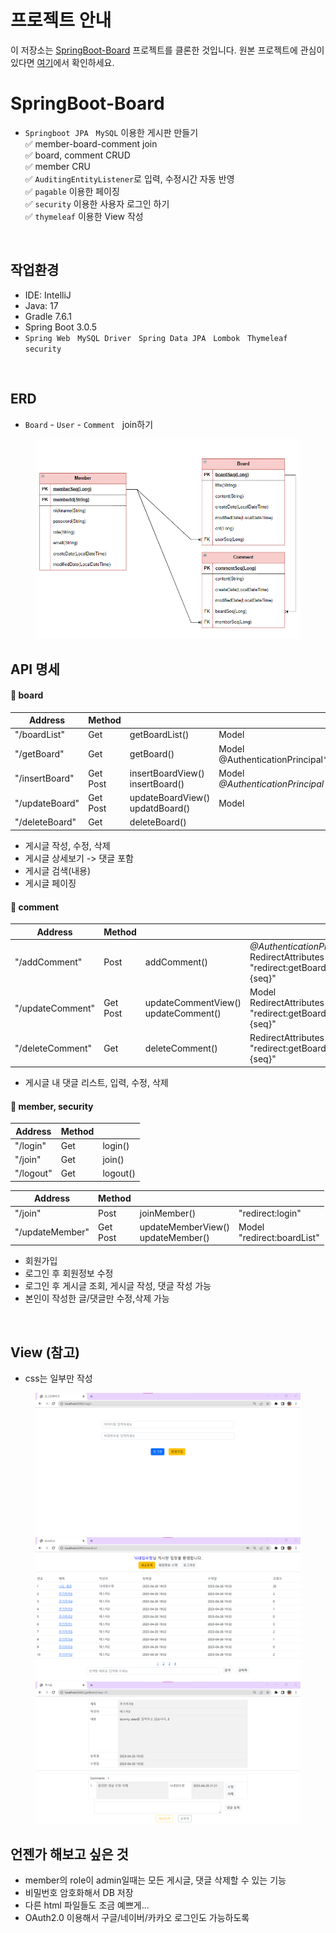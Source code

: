 # 프로젝트 안내

이 저장소는 [SpringBoot-Board](https://github.com/beeguriri/SpringBoot-Board) 프로젝트를 클론한 것입니다.
원본 프로젝트에 관심이 있다면 [여기](https://github.com/beeguriri/SpringBoot-Board)에서 확인하세요.


# SpringBoot-Board
+ `Springboot` &nbsp;`JPA` &nbsp; `MySQL` 이용한 게시판 만들기 <br>
:white_check_mark: member-board-comment join <br>
:white_check_mark: board, comment CRUD <br>
:white_check_mark: member CRU <br>
:white_check_mark: `AuditingEntityListener`로 입력, 수정시간 자동 반영 <br>
:white_check_mark: `pagable` 이용한 페이징 <br>
:white_check_mark: `security` 이용한 사용자 로그인 하기 <br>
:white_check_mark: `thymeleaf` 이용한 View 작성 <br>

<br>

## 작업환경
+ IDE: IntelliJ
+ Java: 17
+ Gradle 7.6.1
+ Spring Boot 3.0.5
+ `Spring Web` &nbsp; `MySQL Driver` &nbsp; `Spring Data JPA` &nbsp; `Lombok` &nbsp; `Thymeleaf` &nbsp; `security`

<br>

## ERD
+ `Board` - `User` - `Comment` &nbsp; join하기
<figure align="center">
  <img src="https://github.com/beeguriri/SpringBoot-Board/blob/main/image/erd.png">
</figure>

## API 명세
#### 📑 board

| Address        | Method        |                                      |                                       |
| -------------- | ------------- | ------------------------------------ | ------------------------------------- |
| "/boardList"   | Get           | getBoardList()                       | Model                                 |
| "/getBoard"    | Get           | getBoard()                           | Model<br />@AuthenticationPrincipal*  |
| "/insertBoard" | Get<br />Post | insertBoardView()<br />insertBoard() | Model<br />*@AuthenticationPrincipal* |
| "/updateBoard" | Get<br />Post | updateBoardView()<br />updatdBoard() | Model                                 |
| "/deleteBoard" | Get           | deleteBoard()                        |                                       |

   + 게시글 작성, 수정, 삭제
   + 게시글 상세보기 -> 댓글 포함
   + 게시글 검색(내용)
   + 게시글 페이징
   
#### 📑 comment

| Address          | Method        |                                          |                                                              |
| ---------------- | ------------- | ---------------------------------------- | ------------------------------------------------------------ |
| "/addComment"    | Post          | addComment()                             | *@AuthenticationPrincipal*<br />RedirectAttributes<br />"redirect:getBoard?seq={seq}" |
| "/updateComment" | Get<br />Post | updateCommentView()<br />updateComment() | Model<br />RedirectAttributes<br />"redirect:getBoard?seq={seq}" |
| "/deleteComment" | Get           | deleteComment()                          | RedirectAttributes<br />"redirect:getBoard?seq={seq}"        |

   + 게시글 내 댓글 리스트, 입력, 수정, 삭제
   
#### 📑 member, security

| Address   | Method |          |
| --------- | ------ | -------- |
| "/login"  | Get    | login()  |
| "/join"   | Get    | join()   |
| "/logout" | Get    | logout() |

| Address         | Method        |                                        |                                 |
| --------------- | ------------- | -------------------------------------- | ------------------------------- |
| "/join"         | Post          | joinMember()                           | "redirect:login"                |
| "/updateMember" | Get<br />Post | updateMemberView()<br />updateMember() | Model<br />"redirect:boardList" |

   + 회원가입
   + 로그인 후 회원정보 수정
   + 로그인 후 게시글 조회, 게시글 작성, 댓글 작성 가능
   + 본인이 작성한 글/댓글만 수정,삭제 가능   
   
<br>

## View (참고)
+ css는 일부만 작성
<figure>
  <img src="https://github.com/beeguriri/SpringBoot-Board/blob/main/image/login.png">
  <img src="https://github.com/beeguriri/SpringBoot-Board/blob/main/image/boardLists.png">
  <img src="https://github.com/beeguriri/SpringBoot-Board/blob/main/image/board.png">
</figure>

## 언젠가 해보고 싶은 것
+ member의 role이 admin일때는 모든 게시글, 댓글 삭제할 수 있는 기능
+ 비밀번호 암호화해서 DB 저장
+ 다른 html 파일들도 조금 예쁘게...
+ OAuth2.0 이용해서 구글/네이버/카카오 로그인도 가능하도록
